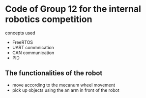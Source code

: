 # Code of Group 12 for the internal robotics competition 
concepts used 
- FreeRTOS
- UART commnication
- CAN communication
- PID

## The functionalities of the robot
- move according to the mecanum wheel movement
- pick up objects using the an arm in front of the robot

